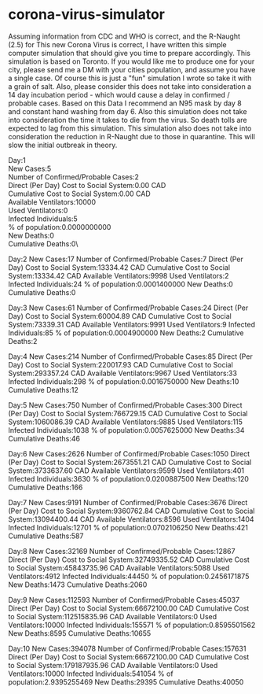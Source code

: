 # corona-virus-simulator

Assuming information from CDC and WHO is correct, and the R-Naught (2.5) for This new Corona Virus is correct, I have written this simple computer simulation that should give you time to prepare accordingly. This simulation is based on Toronto. If you would like me to produce one for your city, please send me a DM with your cities population, and assume you have a single case. Of course this is just a "fun" simulation I wrote so take it with a grain of salt. Also, please consider this does not take into consideration a 14 day incubation period - which would cause a delay in confirmed / probable cases. Based on this Data I recommend an N95 mask by day 8 and constant hand washing from day 6. Also this simulation does not take into consideration the time it takes to die from the virus. So death tolls are expected to lag from this simulation. This simulation also does not take into consideration the reduction in R-Naught due to those in quarantine. This will slow the initial outbreak in theory. 


Day:1\
New Cases:5\
Number of Confirmed/Probable Cases:2\
Direct (Per Day) Cost to Social System:0.00 CAD\
Cumulative Cost to Social System:0.00 CAD\
Available Ventilators:10000\
Used Ventilators:0\
Infected Individuals:5\
% of population:0.0000000000\
New Deaths:0\
Cumulative Deaths:0\



Day:2
New Cases:17
Number of Confirmed/Probable Cases:7
Direct (Per Day) Cost to Social System:13334.42 CAD
Cumulative Cost to Social System:13334.42 CAD
Available Ventilators:9998
Used Ventilators:2
Infected Individuals:24
% of population:0.0001400000
New Deaths:0
Cumulative Deaths:0


Day:3
New Cases:61
Number of Confirmed/Probable Cases:24
Direct (Per Day) Cost to Social System:60004.89 CAD
Cumulative Cost to Social System:73339.31 CAD
Available Ventilators:9991
Used Ventilators:9
Infected Individuals:85
% of population:0.0004900000
New Deaths:2
Cumulative Deaths:2


Day:4
New Cases:214
Number of Confirmed/Probable Cases:85
Direct (Per Day) Cost to Social System:220017.93 CAD
Cumulative Cost to Social System:293357.24 CAD
Available Ventilators:9967
Used Ventilators:33
Infected Individuals:298
% of population:0.0016750000
New Deaths:10
Cumulative Deaths:12


Day:5
New Cases:750
Number of Confirmed/Probable Cases:300
Direct (Per Day) Cost to Social System:766729.15 CAD
Cumulative Cost to Social System:1060086.39 CAD
Available Ventilators:9885
Used Ventilators:115
Infected Individuals:1038
% of population:0.0057625000
New Deaths:34
Cumulative Deaths:46

Day:6
New Cases:2626
Number of Confirmed/Probable Cases:1050
Direct (Per Day) Cost to Social System:2673551.21 CAD
Cumulative Cost to Social System:3733637.60 CAD
Available Ventilators:9599
Used Ventilators:401
Infected Individuals:3630
% of population:0.0200887500
New Deaths:120
Cumulative Deaths:166


Day:7
New Cases:9191
Number of Confirmed/Probable Cases:3676
Direct (Per Day) Cost to Social System:9360762.84 CAD
Cumulative Cost to Social System:13094400.44 CAD
Available Ventilators:8596
Used Ventilators:1404
Infected Individuals:12701
% of population:0.0702106250
New Deaths:421
Cumulative Deaths:587

Day:8
New Cases:32169
Number of Confirmed/Probable Cases:12867
Direct (Per Day) Cost to Social System:32749335.52 CAD
Cumulative Cost to Social System:45843735.96 CAD
Available Ventilators:5088
Used Ventilators:4912
Infected Individuals:44450
% of population:0.2456171875
New Deaths:1473
Cumulative Deaths:2060


Day:9
New Cases:112593
Number of Confirmed/Probable Cases:45037
Direct (Per Day) Cost to Social System:66672100.00 CAD
Cumulative Cost to Social System:112515835.96 CAD
Available Ventilators:0
Used Ventilators:10000
Infected Individuals:155571
% of population:0.8595501562
New Deaths:8595
Cumulative Deaths:10655


Day:10
New Cases:394078
Number of Confirmed/Probable Cases:157631
Direct (Per Day) Cost to Social System:66672100.00 CAD
Cumulative Cost to Social System:179187935.96 CAD
Available Ventilators:0
Used Ventilators:10000
Infected Individuals:541054
% of population:2.9395255469
New Deaths:29395
Cumulative Deaths:40050
